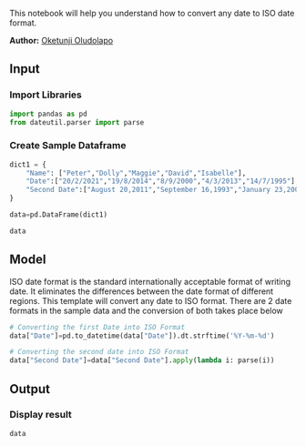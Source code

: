 This notebook will help you understand how to convert any date to ISO date format.

**Author:** [Oketunji Oludolapo](https://www.linkedin.com/in/oludolapo-oketunji/)

## Input

### Import Libraries


```python
import pandas as pd
from dateutil.parser import parse
```

### Create Sample Dataframe 


```python
dict1 = {
    "Name": ["Peter","Dolly","Maggie","David","Isabelle"],
    "Date":["20/2/2021","19/8/2014","8/9/2000","4/3/2013","14/7/1995"],
    "Second Date":["August 20,2011","September 16,1993","January 23,2009","October 17,2019","March 4,2021"]
}
```


```python
data=pd.DataFrame(dict1)
```


```python
data
```

## Model
ISO date format is the standard internationally acceptable format of writing date. It eliminates the differences between the date format of different regions. This template will convert any date to ISO format. 
There are 2 date formats in the sample data and the conversion of both takes place below


```python
# Converting the first Date into ISO Format 
data["Date"]=pd.to_datetime(data["Date"]).dt.strftime('%Y-%m-%d')
```


```python
# Converting the second date into ISO Format
data["Second Date"]=data["Second Date"].apply(lambda i: parse(i))
```

## Output

### Display result


```python
data
```
